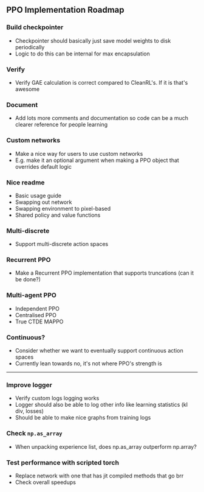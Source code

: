 ## PPO Implementation Roadmap

### Build checkpointer
- Checkpointer should basically just save model weights to disk periodically
- Logic to do this can be internal for max encapsulation

### Verify
- Verify GAE calculation is correct compared to CleanRL's. If it is that's awesome

### Document
- Add lots  more comments and documentation so code can be a much clearer reference for people learning

### Custom networks
- Make a nice way for users to use custom networks
- E.g. make it an optional argument when making a PPO object that overrides default logic

### Nice readme
- Basic usage guide
- Swapping out network
- Swapping environment to pixel-based
- Shared policy and value functions

### Multi-discrete
- Support multi-discrete action spaces

### Recurrent PPO
- Make a Recurrent PPO implementation that supports truncations (can it be done?)

### Multi-agent PPO
- Independent PPO
- Centralised PPO
- True CTDE MAPPO

### Continuous?
- Consider whether we want to eventually support continuous action spaces
- Currently lean towards no, it's not where PPO's strength is

---

### Improve logger
- Verify custom logs logging works
- Logger should also be able to log other info like learning statistics (kl div, losses)
- Should be able to make nice graphs from training logs

### Check `np.as_array`
- When unpacking experience list, does np.as_array outperform np.array?

### Test performance with scripted torch
- Replace network with one that has jit compiled methods that go brr
- Check overall speedups
